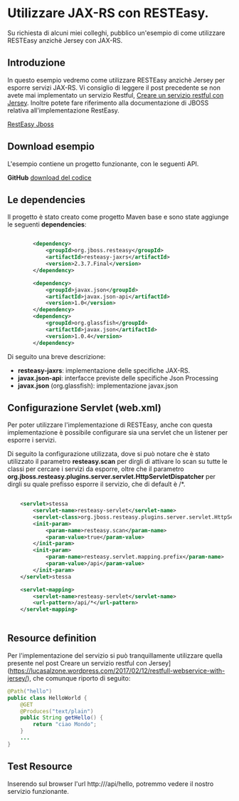 # Utilizzare JAX-RS con RESTEasy.
Su richiesta di alcuni miei colleghi, pubblico un'esempio di come utilizzare RESTEasy anzichè Jersey con JAX-RS.

## Introduzione
In questo esempio vedremo come utilizzare RESTEasy anzichè Jersey per esporre servizi JAX-RS.
Vi consiglio di leggere il post precedente se non avete mai implementato un servizio Restful, [Creare un servizio restful con Jersey](https://lucasalzone.wordpress.com/2017/02/12/restfull-webservice-with-jersey/).
Inoltre potete fare riferimento alla documentazione di JBOSS relativa all'implementazione RestEasy.

[RestEasy Jboss](http://docs.jboss.org/resteasy/docs/2.3.7.Final/userguide/pdf/resteasy-reference-guide-en-US.pdf)

## Download esempio
L'esempio contiene un progetto funzionante, con le seguenti API.


**GitHub** [download del codice](https://github.com/lucasalzone/jaxrs_resteasy)

## Le dependencies
Il progetto è stato creato come progetto Maven base e sono state aggiunge le seguenti **dependencies**:

```xml

		<dependency>
			<groupId>org.jboss.resteasy</groupId>
			<artifactId>resteasy-jaxrs</artifactId>
			<version>2.3.7.Final</version>
		</dependency>

		<dependency>
			<groupId>javax.json</groupId>
			<artifactId>javax.json-api</artifactId>
			<version>1.0</version>
		</dependency>
		<dependency>
			<groupId>org.glassfish</groupId>
			<artifactId>javax.json</artifactId>
			<version>1.0.4</version>
		</dependency>

```	
Di seguito una breve descrizione:

* **resteasy-jaxrs**: implementazione delle specifiche JAX-RS.
* **javax.json-api**: interfacce previste delle specifiche Json Processing
* **javax.json** (org.glassfish): implementazione javax.json

## Configurazione Servlet (web.xml)
Per poter utilizzare l'implementazione di RESTEasy, anche con questa implementazione è possibile configurare sia una servlet che un listener per esporre i servizi.

Di seguito la configurazione utilizzata, dove si può notare che è stato utilizzato il parametro **resteasy.scan** per dirgli di attivare lo scan su tutte le classi per cercare i servizi da esporre, oltre che il parametro **org.jboss.resteasy.plugins.server.servlet.HttpServletDispatcher** per dirgli su quale prefisso esporre il servizio, che di default è /*.


```	xml
	
	<servlet>stessa
		<servlet-name>resteasy-servlet</servlet-name>
		<servlet-class>org.jboss.resteasy.plugins.server.servlet.HttpServletDispatcher</servlet-class>
		<init-param>
			<param-name>resteasy.scan</param-name>
			<param-value>true</param-value>
		</init-param>
		<init-param>
			<param-name>resteasy.servlet.mapping.prefix</param-name>
			<param-value>/api</param-value>
		</init-param>
	</servlet>stessa

	<servlet-mapping>
		<servlet-name>resteasy-servlet</servlet-name>
		<url-pattern>/api/*</url-pattern>
	</servlet-mapping>
	
```		

## Resource definition
Per l'implementazione del servizio si può tranquillamente utilizzare quella presente nel post Creare un servizio restful con Jersey](https://lucasalzone.wordpress.com/2017/02/12/restfull-webservice-with-jersey/), che comunque riporto di seguito:

```java
@Path("hello") 
public class HelloWorld {
	@GET 
	@Produces("text/plain")
	public String getHello() {
		return "ciao Mondo";
	}
	...
}
```

## Test Resource
Inserendo sul browser l'url http://<context-pat>/api/hello, potremmo vedere il nostro servizio funzionante.
